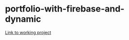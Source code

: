 # portfolio-with-firebase-and-dynamic

[Link to working project](https://www.sahajkediafenetlify.app)
